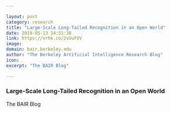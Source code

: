 ```yaml
---

layout: post
category: research
title: "Large-Scale Long-Tailed Recognition in an Open World"
date: 2019-05-13 14:51:38
link: https://vrhk.co/2vUuFVV
image: 
domain: bair.berkeley.edu
author: "The Berkeley Artificial Intelligence Research Blog"
icon: 
excerpt: "The BAIR Blog"

---
```


### Large-Scale Long-Tailed Recognition in an Open World

The BAIR Blog